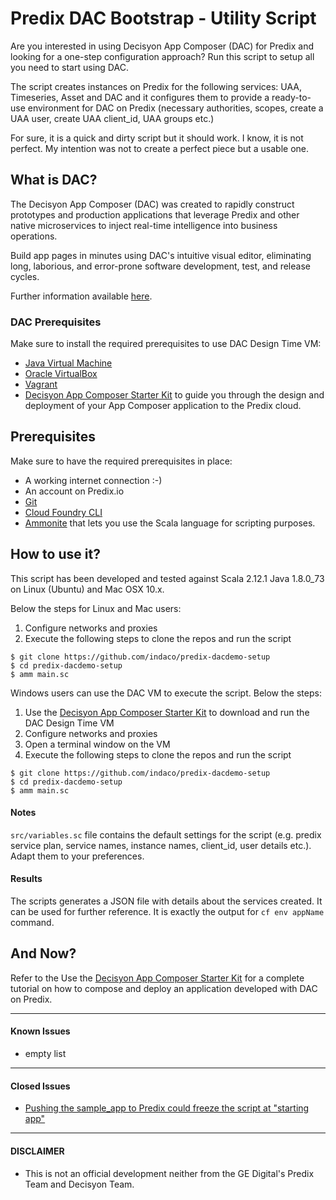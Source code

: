 # Predix DAC Bootstrap - Utility Script

Are you interested in using Decisyon App Composer (DAC) for Predix and looking for a one-step configuration approach? Run this script to setup all you need to start using DAC.

The script creates instances on Predix for the following services: UAA, Timeseries, Asset and DAC and it configures them to provide a ready-to-use environment for DAC on Predix (necessary authorities, scopes, create a UAA user, create UAA client_id, UAA groups etc.)

For sure, it is a quick and dirty script but it should work. I know, it is not perfect. My intention was not to create a perfect piece  but a usable one.

## What is DAC?

The Decisyon App Composer (DAC) was created to rapidly construct prototypes and production applications that leverage Predix and other native microservices to inject real-time intelligence into business operations.

Build app pages in minutes using DAC's intuitive visual editor, eliminating long, laborious, and error-prone software development, test, and release cycles.

Further information available [here](https://www.predix.io/services/service.html?id=2018).

### DAC Prerequisites

Make sure to install the required prerequisites to use DAC Design Time VM:

- [Java Virtual Machine](https://java.com/en/download/)
- [Oracle VirtualBox](https://www.virtualbox.org/wiki/Downloads)
- [Vagrant](https://www.vagrantup.com/downloads.html)
- [Decisyon App Composer Starter Kit](http://decisyon.com/docs/Decisyon_App_Composer_Starter_Kit.pdf) to guide you through the design and deployment of your App Composer application to the Predix cloud.

## Prerequisites

Make sure to have the required prerequisites in place:

- A working internet connection :-)
- An account on Predix.io
- [Git](https://git-scm.com/downloads)
- [Cloud Foundry CLI](https://github.com/cloudfoundry/cli)
- [Ammonite](http://www.lihaoyi.com/Ammonite/) that lets you use the Scala language for scripting purposes.

## How to use it?

This script has been developed and tested against Scala 2.12.1 Java 1.8.0_73 on Linux (Ubuntu) and Mac OSX 10.x.

Below the steps for Linux and Mac users:

1. Configure networks and proxies
2. Execute the following steps to clone the repos and run the script

```
$ git clone https://github.com/indaco/predix-dacdemo-setup
$ cd predix-dacdemo-setup
$ amm main.sc
```

Windows users can use the DAC VM to execute the script. Below the steps:

1. Use the [Decisyon App Composer Starter Kit](http://decisyon.com/docs/Decisyon_App_Composer_Starter_Kit.pdf) to download and run the DAC Design Time VM
2. Configure networks and proxies
3. Open a terminal window on the VM
4. Execute the following steps to clone the repos and run the script

```
$ git clone https://github.com/indaco/predix-dacdemo-setup
$ cd predix-dacdemo-setup
$ amm main.sc
```
#### Notes

`src/variables.sc` file contains the default settings for the script (e.g. predix service plan, service names, instance names, client_id, user details etc.). Adapt them to your preferences.

#### Results

The scripts generates a JSON file with details about the services created. It can be used for further reference. It is exactly the output for `cf env appName` command.

## And Now?

Refer to the Use the [Decisyon App Composer Starter Kit](http://decisyon.com/docs/Decisyon_App_Composer_Starter_Kit.pdf) for a complete tutorial on how to compose and deploy an application developed with DAC on Predix.

--------------------------------------------------------------------------------

#### Known Issues

- empty list

--------------------------------------------------------------------------------

#### Closed Issues

- [Pushing the sample_app to Predix could freeze the script at "starting app"](https://github.com/indaco/predix-dac-bootstrap/issues/1)

--------------------------------------------------------------------------------

#### DISCLAIMER

- This is not an official development neither from the GE Digital's Predix Team and Decisyon Team.
